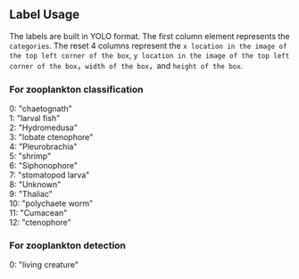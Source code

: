 ## Label Usage
The labels are built in YOLO format. The first column element represents the `categories`.  The reset 4 columns represent the `x location in the image of the top left corner of the box`, `y location in the image of the top left corner of the box`，`width of the box`，and `height of the box`.
### For zooplankton classification
0: "chaetognath"  
1: "larval fish"  
2: "Hydromedusa"  
3: "lobate ctenophore"  
4: "Pleurobrachia"  
5: "shrimp"  
6: "Siphonophore"  
7: "stomatopod larva"  
8: "Unknown"  
9: "Thaliac"  
10: "polychaete worm"  
11: "Cumacean"  
12: "ctenophore"  
### For zooplankton detection
0: "living creature"
